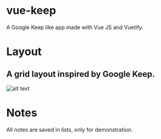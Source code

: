 # vue-keep
A Google Keep like app made with Vue JS and Vuetify.

# Layout
## A grid layout inspired by Google Keep.

![alt text](https://imgur.com/SBKwCvn.png)

# Notes
All notes are saved in lists, only for demonstration.
